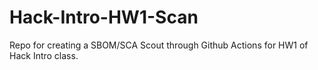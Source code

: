 # Hack-Intro-HW1-Scan
Repo for creating a SBOM/SCA Scout through Github Actions for HW1 of Hack Intro class.
